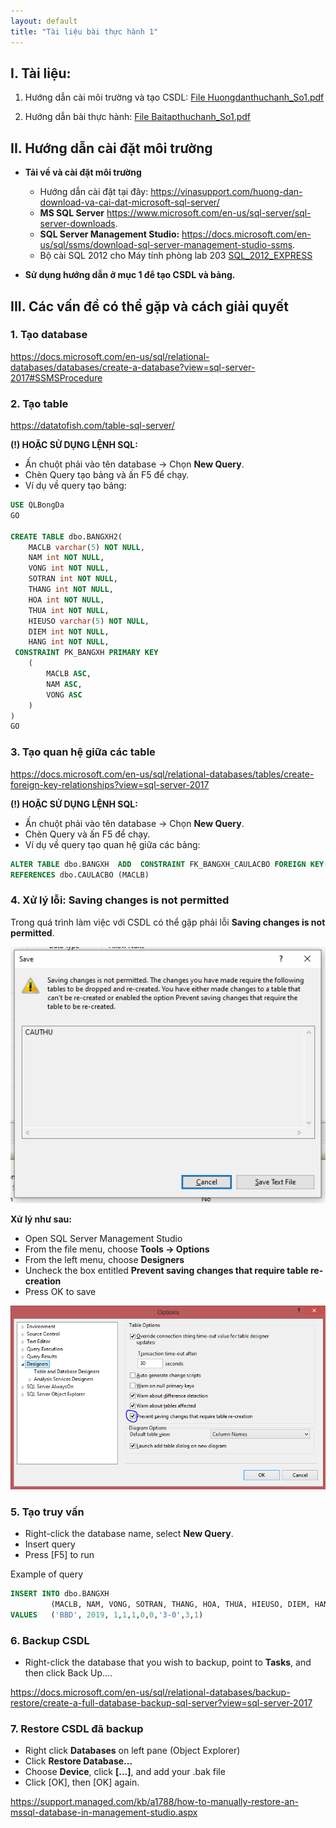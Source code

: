 ```yaml
---
layout: default
title: "Tài liệu bài thực hành 1"
---
```


## I. Tài liệu:
    
1. Hướng dẫn cài môi trường và tạo CSDL: 
    [File Huongdanthuchanh_So1.pdf](/assets/course-materials/BaiThucHanh_2019/Buoi1_TaoCSDL/Huongdanthuchanh_So1.pdf)

2. Hướng dẫn bài thực hành: 
    [File Baitapthuchanh_So1.pdf](/assets/course-materials/BaiThucHanh_2019/Buoi1_TaoCSDL/Baitapthuchanh_So1.pdf)

## II. Hướng dẫn cài đặt môi trường

- **Tải về và cài đặt môi trường**
    - Hướng dẫn cài đặt tại đây: <https://vinasupport.com/huong-dan-download-va-cai-dat-microsoft-sql-server/>
    - **MS SQL Server** <https://www.microsoft.com/en-us/sql-server/sql-server-downloads>.
    - **SQL Server Management Studio:** <https://docs.microsoft.com/en-us/sql/ssms/download-sql-server-management-studio-ssms>.
    - Bộ cài SQL 2012 cho Máy tính phòng lab 203  [SQL_2012_EXPRESS](/assets/course-materials/sql_express_2012.zip)

- **Sử dụng hướng dẫn ở mục 1 để tạo CSDL và bảng.**

## III. Các vấn đề có thể gặp và cách giải quyết

### 1. Tạo database

<https://docs.microsoft.com/en-us/sql/relational-databases/databases/create-a-database?view=sql-server-2017#SSMSProcedure>

### 2. Tạo table

<https://datatofish.com/table-sql-server/>


**(!) HOẶC SỬ DỤNG LỆNH SQL:**

- Ấn chuột phải vào tên database -> Chọn **New Query**.
- Chèn Query tạo bảng và ấn F5 để chạy.
- Ví dụ về query tạo bảng:

~~~sql
USE QLBongDa
GO

CREATE TABLE dbo.BANGXH2(
	MACLB varchar(5) NOT NULL,
	NAM int NOT NULL,
	VONG int NOT NULL,
	SOTRAN int NOT NULL,
	THANG int NOT NULL,
	HOA int NOT NULL,
	THUA int NOT NULL,
	HIEUSO varchar(5) NOT NULL,
	DIEM int NOT NULL,
	HANG int NOT NULL,
 CONSTRAINT PK_BANGXH PRIMARY KEY 
    (
        MACLB ASC,
        NAM ASC,
        VONG ASC
    )
)
GO

~~~

### 3. Tạo quan hệ giữa các table

<https://docs.microsoft.com/en-us/sql/relational-databases/tables/create-foreign-key-relationships?view=sql-server-2017>


**(!) HOẶC SỬ DỤNG LỆNH SQL:**

- Ấn chuột phải vào tên database -> Chọn **New Query**.
- Chèn Query và ấn F5 để chạy.
- Ví dụ về query tạo quan hệ giữa các bảng:

~~~sql
ALTER TABLE dbo.BANGXH  ADD  CONSTRAINT FK_BANGXH_CAULACBO FOREIGN KEY(MACLB)
REFERENCES dbo.CAULACBO (MACLB)
~~~

### 4. Xử lý lỗi: Saving changes is not permitted

Trong quá trình làm việc với CSDL có thể gặp phải lỗi **Saving changes is not permitted**.

![](/assets/course-materials/images/error1.png)

**Xử lý như sau:** 

- Open SQL Server Management Studio
- From the file menu, choose **Tools -> Options**
- From the left menu, choose **Designers**
- Uncheck the box entitled **Prevent saving changes that require table re-creation**
- Press OK to save

![](/assets/course-materials/images/error1-solved.png)


### 5. Tạo truy vấn

- Right-click the database name, select **New Query**.
- Insert query
- Press [F5] to run

Example of query

```sql
INSERT INTO dbo.BANGXH
         (MACLB, NAM, VONG, SOTRAN, THANG, HOA, THUA, HIEUSO, DIEM, HANG)  
VALUES   ('BBD', 2019, 1,1,1,0,0,'3-0',3,1)  
```

### 6. Backup CSDL

- Right-click the database that you wish to backup, point to **Tasks**, and then click Back Up....

<https://docs.microsoft.com/en-us/sql/relational-databases/backup-restore/create-a-full-database-backup-sql-server?view=sql-server-2017>

### 7. Restore CSDL đã backup

- Right click **Databases** on left pane (Object Explorer)
- Click **Restore Database...**
- Choose **Device**, click **[...]**, and add your .bak file
- Click [OK], then [OK] again.

<https://support.managed.com/kb/a1788/how-to-manually-restore-an-mssql-database-in-management-studio.aspx>
